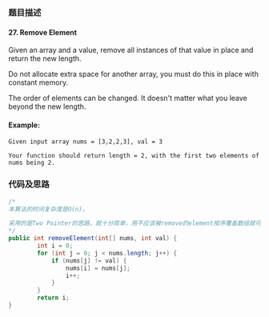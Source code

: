### 题目描述

#### 27. Remove Element

Given an array and a value, remove all instances of that value in place and return the new length.

Do not allocate extra space for another array, you must do this in place with constant memory.

The order of elements can be changed. It doesn't matter what you leave beyond the new length.

#### Example:

    Given input array nums = [3,2,2,3], val = 3

    Your function should return length = 2, with the first two elements of nums being 2.

### 代码及思路

```java
/*
本算法的时间复杂度是O(n)。

采用的是Two Pointer的思路，就十分简单，用不应该被remove的element按序覆盖数组就可以了。
*/
public int removeElement(int[] nums, int val) {
        int i = 0;
        for (int j = 0; j < nums.length; j++) {
            if (nums[j] != val) {
                nums[i] = nums[j];
                i++;
            }
        }
        return i;
}
```